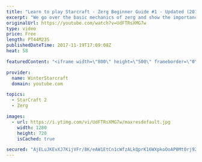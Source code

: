 ```yaml
---
title: "Learn to play Starcraft - Zerg Beginner Guide #1 - Updated (2017)"
excerpt: "We go over the basic mechanics of zerg and show the importance of understanding at least some of what your opponent is doing.  This guide is meant for players with an understanding of the objectives of starcraft but without any strong direction or gameplan, especially for each specific race! -- Watch"
originalUrl: https://youtube.com/watch?v=UdFTRsXMG7w
type: video
price: Free
length: PT44M23S
publishedDateTime: 2017-11-19T17:09:08Z
heat: 58

featuredContent: "<iframe width=\"800\" height=\"500\" frameborder=\"0\" src=\"https://www.youtube.com/embed/UdFTRsXMG7w\" allow=\"accelerometer; autoplay; encrypted-media; gyroscope; picture-in-picture\" allowfullscreen></iframe>"

provider:
  name: WinterStarcraft
  domain: youtube.com

topics:
  - StarCraft 2
  - Zerg

images:
  - url: https://i.ytimg.com/vi/UdFTRsXMG7w/maxresdefault.jpg
    width: 1280
    height: 720
    isCached: true

secured: "AjELuJKEvXJ7KijVFr/8K/eAW1EtCn1cWfzALkQprK16WXpkoOoAP0Mt0rj9ZleHyMZ4/AM19XnaVmg91YSq1g3uAk+dsEX0/wUK7zJwZXee7vaRnqxd3+QZbT9kEcJiRn9ZSrLTE3l5jdhmwXl2uRcTidbzBCrpeuUKvFOY7WP2yjP29Nbb7vH1TkIN5ZSFF6w4yxjLqbeG3xQ7Z3YY+6QDJJJ+PRqHebGkQDWhKuvpm2vVyQ3PtXX1SfpbfynKu/uKrhDkg38F99f1PvZRL61NrNCiJhVuUsM1JFC1Z7PbvsQK+ggpUVBKsYDxQ6GKtA1zYihdF61dctVFhcMqOW2fBZT22EXYxRdyaStaSLvZRKh2Wjw1gFPjAstGObnfzRmgX3zPeymqPmKNi6sCmedFzsfOH5+rgKqQ8FtrZTm7HGw0Hyh8YPSI+8voUdks;8mwDiNT589O8TqMw2+Inrg=="
---
```


